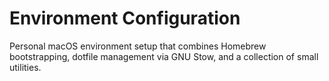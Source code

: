 # Environment Configuration

Personal macOS environment setup that combines Homebrew bootstrapping, dotfile
management via GNU Stow, and a collection of small utilities.
